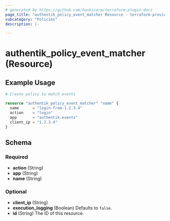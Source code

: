 ```yaml
---
# generated by https://github.com/hashicorp/terraform-plugin-docs
page_title: "authentik_policy_event_matcher Resource - terraform-provider-authentik"
subcategory: "Policies"
description: |-

---
```


# authentik_policy_event_matcher (Resource)



## Example Usage

```terraform
# Create policy to match events

resource "authentik_policy_event_matcher" "name" {
  name      = "login-from-1.2.3.4"
  action    = "login"
  app       = "authentik.events"
  client_ip = "1.2.3.4"
}
```

<!-- schema generated by tfplugindocs -->
## Schema

### Required

- **action** (String)
- **app** (String)
- **name** (String)

### Optional

- **client_ip** (String)
- **execution_logging** (Boolean) Defaults to `false`.
- **id** (String) The ID of this resource.


